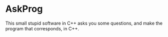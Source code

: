 # AskProg
This small stupid software in C++ asks you some questions, and make the program that corresponds, in C++.
